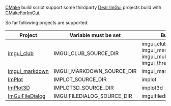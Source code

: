 [CMake](https://cmake.org) build script support some thirdparty [Dear ImGui](https://github.com/ocornut/imgui) projects build with [CMakeForImGui](https://github.com/adembudak/CMakeForImGui).

So far following projects are supported:

| Project | Variable must be set | Build option(s) | Generated target(s) |
|--------|---------------------|-----------------|---------------------|
| [imgui_club](https://github.com/ocornut/imgui_club) | IMGUI_CLUB_SOURCE_DIR | imgui_club<br>imgui_memory_editor<br>imgui_multicontext_compositor<br>imgui_threaded_rendering | `Unofficial::imgui_club::imgui_club` |
| [imgui_markdown](https://github.com/enkisoftware/imgui_markdown) | IMGUI_MARKDOWN_SOURCE_DIR | imgui_markdown | `Unofficial::imgui_markdown::imgui_markdown` |
| [ImPlot](https://github.com/epezent/implot) | IMPLOT_SOURCE_DIR | implot | `Unofficial::ImPlot::ImPlot` |
| [ImPlot3D](https://github.com/brenocq/implot3d) | IMPLOT3D_SOURCE_DIR | implot3d | `Unofficial::ImPlot3D::ImPlot3D` |
| [ImGuiFileDialog](https://github.com/aiekick/ImGuiFileDialog) | IMGUIFILEDIALOG_SOURCE_DIR | imguifiledialog | `Unofficial::ImGuiFileDialog::ImGuiFileDialog` |



